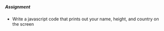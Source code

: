 ##### Assignment

* Write a javascript code that prints out your name, height, and country on the screen
